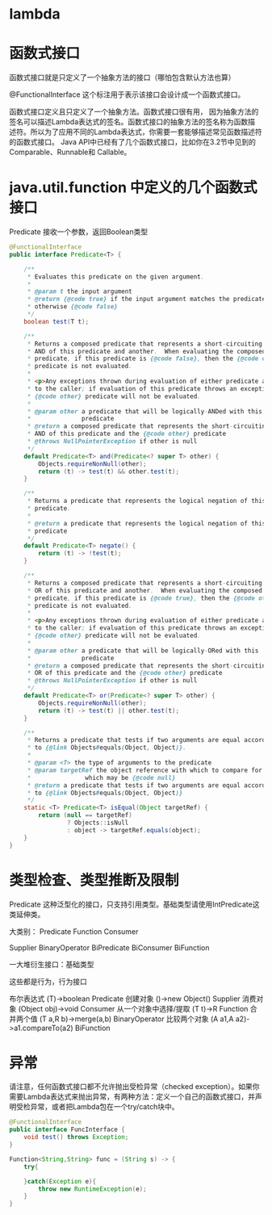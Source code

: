

# lambda

# 函数式接口
函数式接口就是只定义了一个抽象方法的接口（哪怕包含默认方法也算）

@FunctionalInterface
这个标注用于表示该接口会设计成一个函数式接口。

函数式接口定义且只定义了一个抽象方法。函数式接口很有用， 因为抽象方法的签名可以描述Lambda表达式的签名。函数式接口的抽象方法的签名称为函数描 述符。所以为了应用不同的Lambda表达式，你需要一套能够描述常见函数描述符的函数式接口。 Java API中已经有了几个函数式接口，比如你在3.2节中见到的Comparable、Runnable和 Callable。

# java.util.function 中定义的几个函数式接口

Predicate
接收一个参数，返回Boolean类型
```java
@FunctionalInterface
public interface Predicate<T> {

    /**
     * Evaluates this predicate on the given argument.
     *
     * @param t the input argument
     * @return {@code true} if the input argument matches the predicate,
     * otherwise {@code false}
     */
    boolean test(T t);

    /**
     * Returns a composed predicate that represents a short-circuiting logical
     * AND of this predicate and another.  When evaluating the composed
     * predicate, if this predicate is {@code false}, then the {@code other}
     * predicate is not evaluated.
     *
     * <p>Any exceptions thrown during evaluation of either predicate are relayed
     * to the caller; if evaluation of this predicate throws an exception, the
     * {@code other} predicate will not be evaluated.
     *
     * @param other a predicate that will be logically-ANDed with this
     *              predicate
     * @return a composed predicate that represents the short-circuiting logical
     * AND of this predicate and the {@code other} predicate
     * @throws NullPointerException if other is null
     */
    default Predicate<T> and(Predicate<? super T> other) {
        Objects.requireNonNull(other);
        return (t) -> test(t) && other.test(t);
    }

    /**
     * Returns a predicate that represents the logical negation of this
     * predicate.
     *
     * @return a predicate that represents the logical negation of this
     * predicate
     */
    default Predicate<T> negate() {
        return (t) -> !test(t);
    }

    /**
     * Returns a composed predicate that represents a short-circuiting logical
     * OR of this predicate and another.  When evaluating the composed
     * predicate, if this predicate is {@code true}, then the {@code other}
     * predicate is not evaluated.
     *
     * <p>Any exceptions thrown during evaluation of either predicate are relayed
     * to the caller; if evaluation of this predicate throws an exception, the
     * {@code other} predicate will not be evaluated.
     *
     * @param other a predicate that will be logically-ORed with this
     *              predicate
     * @return a composed predicate that represents the short-circuiting logical
     * OR of this predicate and the {@code other} predicate
     * @throws NullPointerException if other is null
     */
    default Predicate<T> or(Predicate<? super T> other) {
        Objects.requireNonNull(other);
        return (t) -> test(t) || other.test(t);
    }

    /**
     * Returns a predicate that tests if two arguments are equal according
     * to {@link Objects#equals(Object, Object)}.
     *
     * @param <T> the type of arguments to the predicate
     * @param targetRef the object reference with which to compare for equality,
     *               which may be {@code null}
     * @return a predicate that tests if two arguments are equal according
     * to {@link Objects#equals(Object, Object)}
     */
    static <T> Predicate<T> isEqual(Object targetRef) {
        return (null == targetRef)
                ? Objects::isNull
                : object -> targetRef.equals(object);
    }
}
```

# 类型检查、类型推断及限制
Predicate<T> 这种泛型化的接口，只支持引用类型。基础类型请使用IntPredicate这类延伸类。

大类别：
Predicate
Function
Consumer

Supplier
BinaryOperator
BiPredicate
BiConsumer
BiFunction

一大堆衍生接口：基础类型


这些都是行为，行为接口

布尔表达式  (T)->boolean    Predicate
创建对象    ()->new Object()    Supplier
消费对象    (Object obj)->void  Consumer
从一个对象中选择/提取   (T t)->R    Function
合并两个值  (T a,R b)->merge(a,b)   BinaryOperator
比较两个对象    (A a1,A a2)->a1.compareTo(a2)   BiFunction


# 异常
请注意，任何函数式接口都不允许抛出受检异常（checked exception）。如果你需要Lambda表达式来抛出异常，有两种方法：定义一个自己的函数式接口，并声明受检异常，或者把Lambda包在一个try/catch块中。

```java
@FunctionalInterface
public interface FuncInterface {
    void test() throws Exception;
}

Function<String,String> func = (String s) -> {
    try{

    }catch(Exception e){
        throw new RuntimeException(e);
    }
}
```
